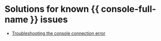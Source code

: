 # Solutions for known {{ console-full-name }} issues

* [Troubleshooting the console connection error](console-connection-timeout.md)